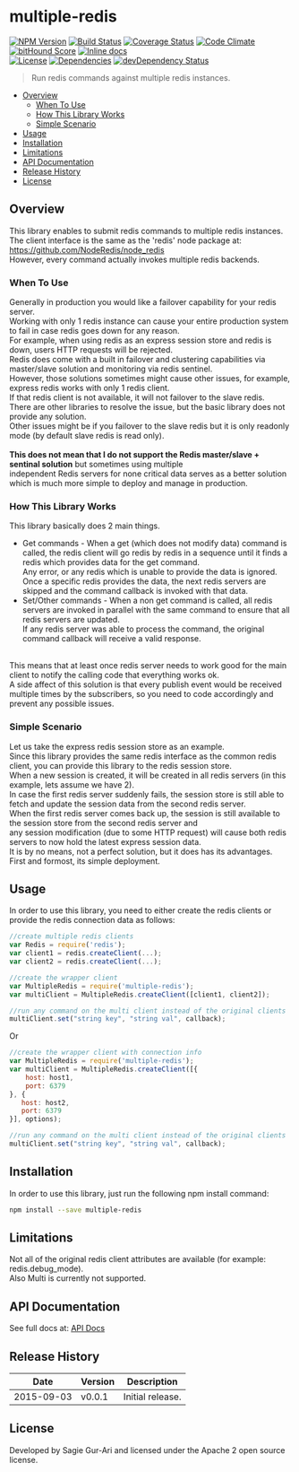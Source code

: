 # multiple-redis

[![NPM Version](http://img.shields.io/npm/v/multiple-redis.svg?style=flat)](https://www.npmjs.org/package/multiple-redis) [![Build Status](https://img.shields.io/travis/sagiegurari/multiple-redis.svg?style=flat)](http://travis-ci.org/sagiegurari/multiple-redis) [![Coverage Status](https://img.shields.io/coveralls/sagiegurari/multiple-redis.svg?style=flat)](https://coveralls.io/r/sagiegurari/multiple-redis) [![Code Climate](https://codeclimate.com/github/sagiegurari/multiple-redis/badges/gpa.svg)](https://codeclimate.com/github/sagiegurari/multiple-redis) [![bitHound Score](https://www.bithound.io/sagiegurari/multiple-redis/badges/score.svg)](https://www.bithound.io/sagiegurari/multiple-redis) [![Inline docs](http://inch-ci.org/github/sagiegurari/multiple-redis.svg?branch=master)](http://inch-ci.org/github/sagiegurari/multiple-redis)<br>
[![License](https://img.shields.io/npm/l/multiple-redis.svg?style=flat)](https://github.com/sagiegurari/multiple-redis/blob/master/LICENSE) [![Dependencies](http://img.shields.io/david/sagiegurari/multiple-redis.svg?style=flat)](https://david-dm.org/sagiegurari/multiple-redis) [![devDependency Status](https://img.shields.io/david/dev/sagiegurari/multiple-redis.svg?style=flat)](https://david-dm.org/sagiegurari/multiple-redis#info=devDependencies)<br>

> Run redis commands against multiple redis instances.

* [Overview](#overview)
  * [When To Use](#whentouse)
  * [How This Library Works](#howlibworks)
  * [Simple Scenario](#scenario)
* [Usage](#usage)
* [Installation](#installation)
* [Limitations](#limitations)
* [API Documentation](docs/api.md)
* [Release History](#history)
* [License](#license)

<a name="overview"></a>
## Overview
This library enables to submit redis commands to multiple redis instances.<br>
The client interface is the same as the 'redis' node package at: https://github.com/NodeRedis/node_redis<br>
However, every command actually invokes multiple redis backends.

<a name="whentouse"></a>
### When To Use
Generally in production you would like a failover capability for your redis server.<br>
Working with only 1 redis instance can cause your entire production system to fail in case redis goes down for any reason.<br>
For example, when using redis as an express session store and redis is down, users HTTP requests will be rejected.<br>
Redis does come with a built in failover and clustering capabilities via master/slave solution and monitoring via redis sentinel.<br>
However, those solutions sometimes might cause other issues, for example, express redis works with only 1 redis client.<br>
If that redis client is not available, it will not failover to the slave redis.<br>
There are other libraries to resolve the issue, but the basic library does not provide any solution.<br>
Other issues might be if you failover to the slave redis but it is only readonly mode (by default slave redis is read only).<br>
<br>
**This does not mean that I do not support the Redis master/slave + sentinal solution** but sometimes using multiple<br>
independent Redis servers for none critical data serves as a better solution which is much more simple to deploy and manage in production. 

<a name="howlibworks"></a>
### How This Library Works
This library basically does 2 main things.
* Get commands - When a get (which does not modify data) command is called, the redis client will go redis by redis in a sequence until
it finds a redis which provides data for the get command.<br>
Any error, or any redis which is unable to provide the data is ignored.<br>
Once a specific redis provides the data, the next redis servers are skipped and the command callback is invoked with that data.
* Set/Other commands - When a non get command is called, all redis servers are invoked in parallel with the same command to 
ensure that all redis servers are updated.<br>
If any redis server was able to process the command, the original command callback will receive a valid response.<br>
<br>
This means that at least once redis server needs to work good for the main client to notify the calling code that everything works ok.
<br>
A side affect of this solution is that every publish event would be received multiple times by the subscribers, 
so you need to code accordingly and prevent any possible issues.

<a name="scenario"></a>
### Simple Scenario
Let us take the express redis session store as an example.<br>
Since this library provides the same redis interface as the common redis client, you can provide this library to the 
redis session store.<br>
When a new session is created, it will be created in all redis servers (in this example, lets assume we have 2).<br>
In case the first redis server suddenly fails, the session store is still able to fetch and update the session data from the
second redis server.<br>
When the first redis server comes back up, the session is still available to the session store from the second redis server and<br>
any session modification (due to some HTTP request) will cause both redis servers to now hold the latest express session data.
<br>
It is by no means, not a perfect solution, but it does has its advantages.<br>
First and formost, its simple deployment.

<a name="usage"></a>
## Usage
In order to use this library, you need to either create the redis clients or provide the redis connection data as follows:

```js
//create multiple redis clients
var Redis = require('redis');
var client1 = redis.createClient(...);
var client2 = redis.createClient(...);

//create the wrapper client
var MultipleRedis = require('multiple-redis');
var multiClient = MultipleRedis.createClient([client1, client2]);

//run any command on the multi client instead of the original clients
multiClient.set("string key", "string val", callback);
```

Or

```js
//create the wrapper client with connection info
var MultipleRedis = require('multiple-redis');
var multiClient = MultipleRedis.createClient([{
    host: host1,
    port: 6379
}, {
   host: host2,
   port: 6379
}], options);

//run any command on the multi client instead of the original clients
multiClient.set("string key", "string val", callback);
```

<a name="installation"></a>
## Installation
In order to use this library, just run the following npm install command:

```sh
npm install --save multiple-redis
```

<a name="limitations"></a>
## Limitations
Not all of the original redis client attributes are available (for example: redis.debug_mode).<br>
Also Multi is currently not supported.

## API Documentation
See full docs at: [API Docs](docs/api.md)

<a name="history"></a>
## Release History

| Date        | Version | Description |
| ----------- | ------- | ----------- |
| 2015-09-03  | v0.0.1   | Initial release. |

<a name="license"></a>
## License
Developed by Sagie Gur-Ari and licensed under the Apache 2 open source license.
